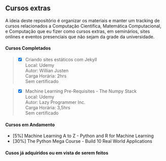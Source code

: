 ## Cursos extras
A ideia deste repositório é organizar os materiais e manter um tracking de cursos relacionados a Computação Cientifica, Matemática Computacional, e Computação que eu fizer como cursos extras, em seminários, sites onlines e eventos presenciais que não sejam da grade da universidade.



#### Cursos Completados
> - [x] Criando sites estáticos com Jekyll <br>
  > Local: Udemy <br>
  > Autor: Willian Justen <br>
  > Carga Horária: 2hrs<br>
  > Sem certificado

> - [x] Machine Learning Pre-Requisites - The Numpy Stack <br>
  > Local: Udemy <br>
  > Autor: Lazy Programmer Inc. <br>
  > Carga Horária: 3,5hrs<br>
  > Sem certificado

#### Cursos em Andamento
- [5%]  Machine Learning A to Z - Python and R for Machine Learning
- [30%] The Python Mega Course - Build 10 Real World Applications

#### Cusos já adquiridos ou em vista de serem feitos
